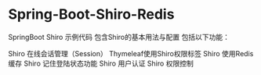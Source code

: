 # Spring-Boot-Shiro-Redis
SpringBoot Shiro 示例代码
包含Shiro的基本用法与配置 包括以下功能：

  Shiro 在线会话管理（Session）
  Thymeleaf使用Shiro权限标签
  Shiro 使用Redis缓存
  Shiro 记住登陆状态功能
  Shiro 用户认证
  Shiro 权限控制
